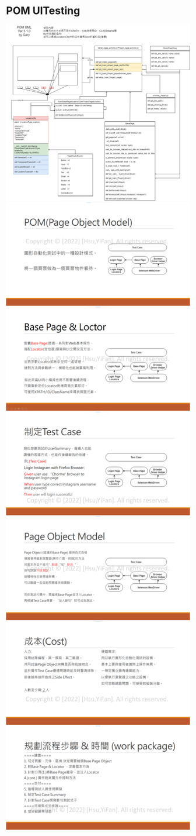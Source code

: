 # POM UITesting

![](/doc/pic0.png)
![](/doc/pic1.png)
![](/doc/pic2.png)
![](/doc/pic3.png)
![](/doc/pic4.png)
![](/doc/pic5.png)
![](/doc/pic6.png)